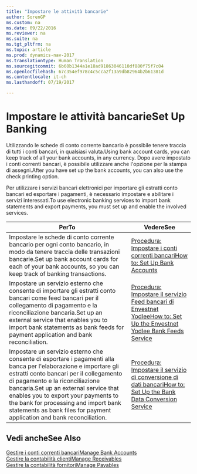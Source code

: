 ```yaml
---
title: "Impostare le attività bancarie"
author: SorenGP
ms.custom: na
ms.date: 09/22/2016
ms.reviewer: na
ms.suite: na
ms.tgt_pltfrm: na
ms.topic: article
ms.prod: dynamics-nav-2017
ms.translationtype: Human Translation
ms.sourcegitcommit: 6b60b1344a1e18ad91863046110df880f75f7c04
ms.openlocfilehash: 67c354ef978c4c5cca2f13a9db82964b2b61381d
ms.contentlocale: it-ch
ms.lasthandoff: 07/19/2017

---
```


# <a name="set-up-banking"></a><span data-ttu-id="30d0c-102">Impostare le attività bancarie</span><span class="sxs-lookup"><span data-stu-id="30d0c-102">Set Up Banking</span></span>

<span data-ttu-id="30d0c-103">Utilizzando le schede di conto corrente bancario è possibile tenere traccia di tutti i conti bancari, in qualsiasi valuta.</span><span class="sxs-lookup"><span data-stu-id="30d0c-103">Using bank account cards, you can keep track of all your bank accounts, in any currency.</span></span> <span data-ttu-id="30d0c-104">Dopo avere impostato i conti correnti bancari, è possibile utilizzare anche l'opzione per la stampa di assegni.</span><span class="sxs-lookup"><span data-stu-id="30d0c-104">After you have set up the bank accounts, you can also use the check printing option.</span></span>

<span data-ttu-id="30d0c-105">Per utilizzare i servizi bancari elettronici per importare gli estratti conto bancari ed esportare i pagamenti, è necessario impostare e abilitare i servizi interessati.</span><span class="sxs-lookup"><span data-stu-id="30d0c-105">To use electronic banking services to import bank statements and  export payments, you must set up and enable the involved services.</span></span>

|<span data-ttu-id="30d0c-106">Per</span><span class="sxs-lookup"><span data-stu-id="30d0c-106">To</span></span> |<span data-ttu-id="30d0c-107">Vedere</span><span class="sxs-lookup"><span data-stu-id="30d0c-107">See</span></span> |
|---|----|
|<span data-ttu-id="30d0c-108">Impostare le schede di conto corrente bancario per ogni conto bancario, in modo da tenere traccia delle transazioni bancarie.</span><span class="sxs-lookup"><span data-stu-id="30d0c-108">Set up bank account cards for each of your bank accounts, so you can keep track of banking transactions.</span></span>|[<span data-ttu-id="30d0c-109">Procedura: Impostare i conti correnti bancari</span><span class="sxs-lookup"><span data-stu-id="30d0c-109">How to: Set Up Bank Accounts</span></span>](bank-how-setup-bank-accounts.md)|
|<span data-ttu-id="30d0c-110">Impostare un servizio esterno che consente di importare gli estratti conto bancari come feed bancari per il collegamento di pagamento e la riconciliazione bancaria.</span><span class="sxs-lookup"><span data-stu-id="30d0c-110">Set up an external service that enables you to import bank statements as bank feeds for payment application and bank reconciliation.</span></span>|[<span data-ttu-id="30d0c-111">Procedura: Impostare il servizio Feed bancari di Envestnet Yodlee</span><span class="sxs-lookup"><span data-stu-id="30d0c-111">How to: Set Up the Envestnet Yodlee Bank Feeds Service</span></span>](bank-how-setup-bank-statement-service.md)|
|<span data-ttu-id="30d0c-112">Impostare un servizio esterno che consente di esportare i pagamenti alla banca per l'elaborazione e importare gli estratti conto bancari per il collegamento di pagamento e la riconciliazione bancaria.</span><span class="sxs-lookup"><span data-stu-id="30d0c-112">Set up an external service that enables you to export your payments to the bank for processing  and import bank statements as bank files for payment application and bank reconciliation.</span></span>|[<span data-ttu-id="30d0c-113">Procedura: Impostare il servizio di conversione di dati bancari</span><span class="sxs-lookup"><span data-stu-id="30d0c-113">How to: Set Up the Bank Data Conversion Service</span></span>](bank-how-setup-bank-data-conversion-service.md)|

## <a name="see-also"></a><span data-ttu-id="30d0c-114">Vedi anche</span><span class="sxs-lookup"><span data-stu-id="30d0c-114">See Also</span></span>
[<span data-ttu-id="30d0c-115">Gestire i conti correnti bancari</span><span class="sxs-lookup"><span data-stu-id="30d0c-115">Manage Bank Accounts</span></span>](bank-manage-bank-accounts.md)  
[<span data-ttu-id="30d0c-116">Gestire la contabilità clienti</span><span class="sxs-lookup"><span data-stu-id="30d0c-116">Manage Receivables</span></span>](receivables-manage-receivables.md)  
[<span data-ttu-id="30d0c-117">Gestire la contabilità fornitori</span><span class="sxs-lookup"><span data-stu-id="30d0c-117">Manage Payables</span></span>](payables-manage-payables.md)

